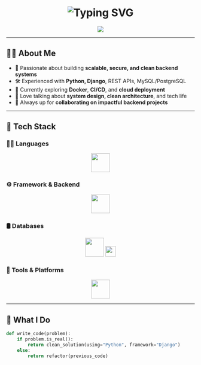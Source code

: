 <h1 align="center">
  <img src="https://readme-typing-svg.demolab.com?font=JetBrains+Mono&weight=700&size=28&duration=2000&pause=800&color=00FFD1&center=true&width=600&lines=Erish+Prajapati;Backend+Developer;Python+%7C+Django+%7C+Clean+Code+Advocate" alt="Typing SVG" />
</h1>

<p align="center">
  <img src="https://capsule-render.vercel.app/api?type=waving&color=0:4CAF50,100:2C3E50&height=180&section=header&text=Welcome%20to%20My%20World%20🌍&fontSize=30&fontColor=FFFFFF" />
</p>

---

## 👨‍💻 About Me

- 🧠 Passionate about building **scalable, secure, and clean backend systems**
- 🛠️ Experienced with **Python, Django**, REST APIs, MySQL/PostgreSQL
- 🌱 Currently exploring **Docker**, **CI/CD**, and **cloud deployment**
- 💬 Love talking about **system design, clean architecture**, and tech life
- 🤝 Always up for **collaborating on impactful backend projects**

---

## 🚀 Tech Stack

### 👨‍💻 Languages  
<p align="center">
  <img src="https://skillicons.dev/icons?i=python,js,php,c" height="50" />
</p>

### ⚙️ Framework & Backend  
<p align="center">
  <img src="https://skillicons.dev/icons?i=django" height="50" />
</p>

### 🛢️ Databases  
<p align="center">
  <img src="https://skillicons.dev/icons?i=mysql,postgres,sqlite" height="50" />
  <img src="https://img.shields.io/badge/Neon-Cloud_PostgreSQL-blueviolet?logo=postgresql&logoColor=white&style=flat-square" height="28" />
</p>

### 🧰 Tools & Platforms  
<p align="center">
  <img src="https://skillicons.dev/icons?i=git,vscode,apache" height="50" />
</p>

---

## 🌟 What I Do

```python
def write_code(problem):
    if problem.is_real():
        return clean_solution(using="Python", framework="Django")
    else:
        return refactor(previous_code)
